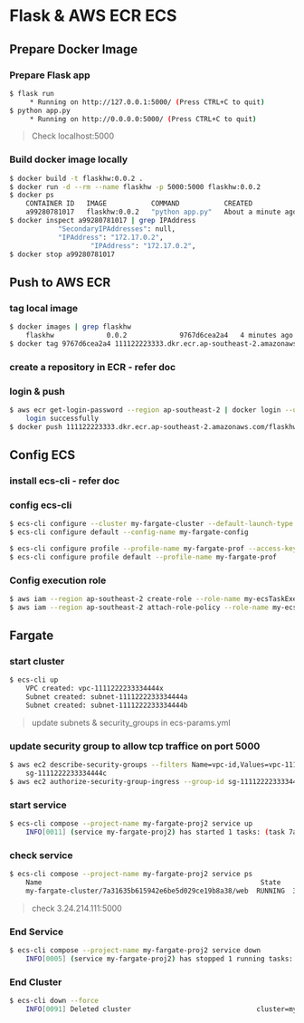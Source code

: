 # Flask & AWS ECR ECS


## Prepare Docker Image

### Prepare Flask app
```bash
$ flask run
	 * Running on http://127.0.0.1:5000/ (Press CTRL+C to quit)
$ python app.py
	 * Running on http://0.0.0.0:5000/ (Press CTRL+C to quit)
```
>Check localhost:5000

### Build docker image locally
```bash
$ docker build -t flaskhw:0.0.2 .
$ docker run -d --rm --name flaskhw -p 5000:5000 flaskhw:0.0.2
$ docker ps
	CONTAINER ID   IMAGE           COMMAND           CREATED              STATUS              PORTS      NAMES
	a99280781017   flaskhw:0.0.2   "python app.py"   About a minute ago   Up About a minute   5000/tcp   flaskhw
$ docker inspect a99280781017 | grep IPAddress
            "SecondaryIPAddresses": null,
            "IPAddress": "172.17.0.2",
                    "IPAddress": "172.17.0.2",
$ docker stop a99280781017
```


## Push to AWS ECR

### tag local image
```bash
$ docker images | grep flaskhw
	flaskhw             0.0.2             9767d6cea2a4   4 minutes ago   182MB
$ docker tag 9767d6cea2a4 111122223333.dkr.ecr.ap-southeast-2.amazonaws.com/flaskhw:0.0.2
```
### create a repository in ECR - refer doc

### login & push
```bash
$ aws ecr get-login-password --region ap-southeast-2 | docker login --username AWS --password-stdin 111122223333.dkr.ecr.ap-southeast-2.amazonaws.com
	login successfully
$ docker push 111122223333.dkr.ecr.ap-southeast-2.amazonaws.com/flaskhw:0.0.2
```


## Config ECS

### install ecs-cli - refer doc

### config ecs-cli
```bash
$ ecs-cli configure --cluster my-fargate-cluster --default-launch-type FARGATE --config-name my-fargate-config --region ap-southeast-2
$ ecs-cli configure default --config-name my-fargate-config
```
```bash
$ ecs-cli configure profile --profile-name my-fargate-prof --access-key xxx --secret-key xxx
$ ecs-cli configure profile default --profile-name my-fargate-prof
```

### Config execution role
```bash
$ aws iam --region ap-southeast-2 create-role --role-name my-ecsTaskExecutionRole --assume-role-policy-document file://task-execution-assume-role.json
$ aws iam --region ap-southeast-2 attach-role-policy --role-name my-ecsTaskExecutionRole --policy-arn arn:aws:iam::aws:policy/service-role/AmazonECSTaskExecutionRolePolicy
```


## Fargate

### start cluster
```bash
$ ecs-cli up
	VPC created: vpc-1111222233334444x
	Subnet created: subnet-1111222233334444a
	Subnet created: subnet-1111222233334444b
```
>update subnets & security_groups in ecs-params.yml

### update security group to allow tcp traffice on port 5000
```bash
$ aws ec2 describe-security-groups --filters Name=vpc-id,Values=vpc-1111222233334444x
	sg-1111222233334444c
$ aws ec2 authorize-security-group-ingress --group-id sg-1111222233334444c --protocol tcp --port 5000 --cidr 0.0.0.0/0
```

### start service
```bash
$ ecs-cli compose --project-name my-fargate-proj2 service up
	INFO[0011] (service my-fargate-proj2) has started 1 tasks: (task 7a31635b615942e6be5d029ce19b8a38).  timestamp="2021-11-08 14:17:42 +0000 UTC"
```

### check service
```bash
$ ecs-cli compose --project-name my-fargate-proj2 service ps
	Name                                                      State    Ports                        TaskDefinition       Health
	my-fargate-cluster/7a31635b615942e6be5d029ce19b8a38/web  RUNNING  3.24.214.111:5000->5000/tcp  my-fargate-proj2:1  UNKNOWN
```
>check 3.24.214.111:5000

### End Service
```bash
$ ecs-cli compose --project-name my-fargate-proj2 service down
	INFO[0005] (service my-fargate-proj2) has stopped 1 running tasks: (task 7a31635b615942e6be5d029ce19b8a38).  timestamp="2021-11-08 14:20:04 +0000 UTC"
```

### End Cluster
```bash
$ ecs-cli down --force
	INFO[0091] Deleted cluster                               cluster=my-fargate-cluster
```